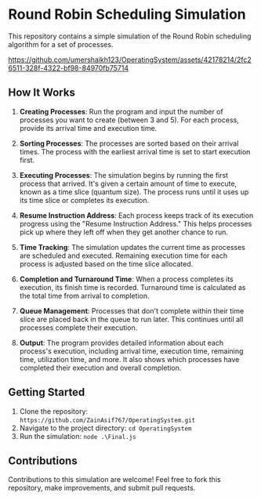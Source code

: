 # Round Robin Scheduling Simulation

This repository contains a simple simulation of the Round Robin scheduling algorithm for a set of processes.

https://github.com/umershaikh123/OperatingSystem/assets/42178214/2fc26511-328f-4322-bf98-84970fb75714

## How It Works

1. **Creating Processes**: Run the program and input the number of processes you want to create (between 3 and 5). For each process, provide its arrival time and execution time.

2. **Sorting Processes**: The processes are sorted based on their arrival times. The process with the earliest arrival time is set to start execution first.

3. **Executing Processes**: The simulation begins by running the first process that arrived. It's given a certain amount of time to execute, known as a time slice (quantum size). The process runs until it uses up its time slice or completes its execution.

4. **Resume Instruction Address**: Each process keeps track of its execution progress using the "Resume Instruction Address." This helps processes pick up where they left off when they get another chance to run.

5. **Time Tracking**: The simulation updates the current time as processes are scheduled and executed. Remaining execution time for each process is adjusted based on the time slice allocated.

6. **Completion and Turnaround Time**: When a process completes its execution, its finish time is recorded. Turnaround time is calculated as the total time from arrival to completion.

7. **Queue Management**: Processes that don't complete within their time slice are placed back in the queue to run later. This continues until all processes complete their execution.

8. **Output**: The program provides detailed information about each process's execution, including arrival time, execution time, remaining time, utilization time, and more. It also shows which processes have completed their execution and overall completion.

## Getting Started

1. Clone the repository: `https://github.com/ZainAsif767/OperatingSystem.git`
2. Navigate to the project directory: `cd OperatingSystem`
3. Run the simulation: `node .\Final.js`

## Contributions

Contributions to this simulation are welcome! Feel free to fork this repository, make improvements, and submit pull requests.
